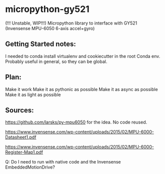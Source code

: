 # micropython-gy521
(!!! Unstable, WIP!!!)
Micropython library to interface with GY521 (Invensense MPU-6050 6-axis accel+gyro)

## Getting Started notes:
I needed to conda install virtualenv and cookiecutter in the root Conda env.
Probably useful in general, so they can be global.

## Plan:
Make it work
Make it as pythonic as possible
Make it as async as possible
Make it as light as possible

## Sources:
https://github.com/larsks/py-mpu6050 for the idea.  No code reused.

https://www.invensense.com/wp-content/uploads/2015/02/MPU-6000-Datasheet1.pdf

https://www.invensense.com/wp-content/uploads/2015/02/MPU-6000-Register-Map1.pdf

Q: Do I need to run with native code and the Invensense EmbeddedMotionDrive?


